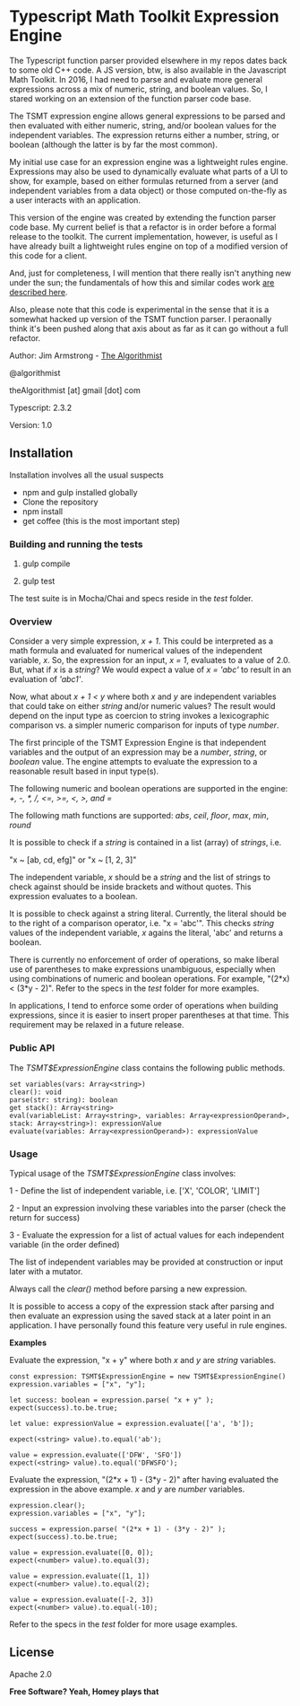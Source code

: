 # Typescript Math Toolkit Expression Engine

The Typescript function parser provided elsewhere in my repos dates back to some old C++ code.  A JS version, btw, is also available in the Javascript Math Toolkit.  In 2016, I had need to parse and evaluate more general expressions across a mix of numeric, string, and boolean values.  So, I stared working on an extension of the function parser code base.

The TSMT expression engine allows general expressions to be parsed and then evaluated with either numeric, string, and/or boolean values for the independent variables.  The expression returns either a number, string, or boolean (although the latter is by far the most common).

My initial use case for an expression engine was a lightweight rules engine.  Expressions may also be used to dynamically evaluate what parts of a UI to show, for example, based on either formulas returned from a server (and independent variables from a data object) or those computed on-the-fly as a user interacts with an application.

This version of the engine was created by extending the function parser code base.  My current belief is that a refactor is in order before a formal release to the toolkit.  The current implementation, however, is useful as I have already built a lightweight rules engine on top of a modified version of this code for a client.

And, just for completeness, I will mention that there really isn't anything new under the sun; the fundamentals of how this and similar codes work [are described here].

Also, please note that this code is experimental in the sense that it is a somewhat hacked up version of the TSMT function parser.  I peraonally think it's been pushed along that axis about as far as it can go without a full refactor.


Author:  Jim Armstrong - [The Algorithmist]

@algorithmist

theAlgorithmist [at] gmail [dot] com

Typescript: 2.3.2

Version: 1.0


## Installation

Installation involves all the usual suspects

  - npm and gulp installed globally
  - Clone the repository
  - npm install
  - get coffee (this is the most important step)


### Building and running the tests

1. gulp compile

2. gulp test

The test suite is in Mocha/Chai and specs reside in the _test_ folder.

### Overview

Consider a very simple expression, _x + 1_.  This could be interpreted as a math formula and evaluated for numerical values of the independent variable, _x_.  So, the expression for an input, _x = 1_, evaluates to a value of 2.0.  But, what if _x_ is a _string_?  We would expect a value of _x = 'abc'_ to result in an evaluation of _'abc1'_.

Now, what about _x + 1 < y_ where both _x_ and _y_ are independent variables that could take on either _string_ and/or numeric values?  The result would depend on the input type as coercion to string invokes a lexicographic comparison vs. a simpler numeric comparison for inputs of type _number_.

The first principle of the TSMT Expression Engine is that independent variables and the output of an expression may be a _number_, _string_, or _boolean_ value.  The engine attempts to evaluate the expression to a reasonable result based in input type(s).

The following numeric and boolean operations are supported in the engine: _+, -, *, /, <=, >=, <, >, and =_

The following math functions are supported: _abs_, _ceil_, _floor_, _max_, _min_, _round_

It is possible to check if a _string_ is contained in a list (array) of _strings_, i.e.

"x ~ [ab, cd, efg]" or "x ~ [1, 2, 3]"

The independent variable, _x_ should be a _string_ and the list of strings to check against should be inside brackets and without quotes.  This expression evaluates to a boolean.

It is possible to check against a string literal.  Currently, the literal should be to the right of a comparison operator, i.e. "x = 'abc'".  This checks _string_ values of the independent variable, _x_ agains the literal, 'abc' and returns a boolean.

There is currently no enforcement of order of operations, so make liberal use of parentheses to make expressions unambiguous, especially when using combinations of numeric and boolean operations. For example, "(2\*x) < (3\*y - 2)". Refer to the specs in the _test_ folder for more examples.

In applications, I tend to enforce some order of operations when building expressions, since it is easier to insert proper parentheses at that time.  This requirement may be relaxed in a future release.


### Public API

The _TSMT$ExpressionEngine_ class contains the following public methods.


```
set variables(vars: Array<string>)
clear(): void
parse(str: string): boolean
get stack(): Array<string>
eval(variableList: Array<string>, variables: Array<expressionOperand>, stack: Array<string>): expressionValue
evaluate(variables: Array<expressionOperand>): expressionValue
```

### Usage

Typical usage of the _TSMT$ExpressionEngine_ class involves:

1 - Define the list of independent variable, i.e. ['X', 'COLOR', 'LIMIT']

2 - Input an expression involving these variables into the parser (check the return for success)

3 - Evaluate the expression for a list of actual values for each independent variable (in the order defined)

The list of independent variables may be provided at construction or input later with a mutator.

Always call the _clear()_ method before parsing a new expression.

It is possible to access a copy of the expression stack after parsing and then evaluate an expression using the saved stack at a later point in an application.  I have personally found this feature very useful in rule engines.


**Examples**

Evaluate the expression, "x + y" where both _x_ and _y_ are _string_ variables.

```
const expression: TSMT$ExpressionEngine = new TSMT$ExpressionEngine()
expression.variables = ["x", "y"];

let success: boolean = expression.parse( "x + y" );
expect(success).to.be.true;

let value: expressionValue = expression.evaluate(['a', 'b']);

expect(<string> value).to.equal('ab');

value = expression.evaluate(['DFW', 'SFO'])
expect(<string> value).to.equal('DFWSFO');
```

Evaluate the expression,  "(2\*x + 1) - (3\*y - 2)" after having evaluated the expression in the above example.  _x_ and _y_ are _number_ variables.

```
expression.clear();
expression.variables = ["x", "y"];

success = expression.parse( "(2*x + 1) - (3*y - 2)" );
expect(success).to.be.true;

value = expression.evaluate([0, 0]);
expect(<number> value).to.equal(3);

value = expression.evaluate([1, 1])
expect(<number> value).to.equal(2);

value = expression.evaluate([-2, 3])
expect(<number> value).to.equal(-10);
```

Refer to the specs in the _test_ folder for more usage examples.


License
----

Apache 2.0

**Free Software? Yeah, Homey plays that**

[//]: # (kudos http://stackoverflow.com/questions/4823468/store-comments-in-markdown-syntax)

[The Algorithmist]: <https://www.linkedin.com/in/jimarmstrong>
[are described here]: <https://en.wikipedia.org/wiki/Binary_expression_tree>

